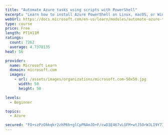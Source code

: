 ```yaml
---
title: "Automate Azure tasks using scripts with PowerShell"
excerpt: "Learn how to install Azure PowerShell on Linux, macOS, or Windows and then connect to Azure and manage your resources."
webUrl: https://docs.microsoft.com/en-us/learn/modules/automate-azure-tasks-with-powershell/
type: course
price: Free
length: PT1H11M
ratings:
  count: 7262
  average: 4.7378135
heat: 56

provider:
  name: Microsoft Learn
  domain: microsoft.com
  images:
    - url: /assets/images/organizations/microsoft.com-50x50.jpg
      width: 50
      height: 50

levels:
  - Beginner

topics:
  - Azure

secured: "FO+szPzOhkqkr2zhP6b+glCpPNAmJD+F/cwD3E467vLGFM+wtJ5OrWJLI9Y7IF7MulafsE3IR+i0c5ANyPsl8MqfSm2eL4fSZa8IgfkOx23w5qmGfQgcoTEmiYb8b1bwyykPH+mg5vI8GIAjJWX4qU2hX5fuIQNaCytiamP2v2M/zTZOV5BlYc6ZujcoR7GAd9u5FVn3lFMUq/YWKdsDCeKHLK23YEpyBWS5DC/ufu2fIw9uRjGj/ru5w51KFPsqtQRwzHnPoqI/neFz5e5no3ZfNd1L0l/Mmk6Q42pBW6QzEJdRb0+LJXbbm9kEQQoGbY5XhC8sVB3o63YW2WYosPFuuVLhH+hFXpfeswuR66D6e3ETz+EAnNoWxzeRW361Uio//Crq6YHwEiHP4aE93Q/sBfM6ZdHbMx1MKtmXZo0=;aCCurdTpd2OsRjGzRvGWWA=="
---
```


